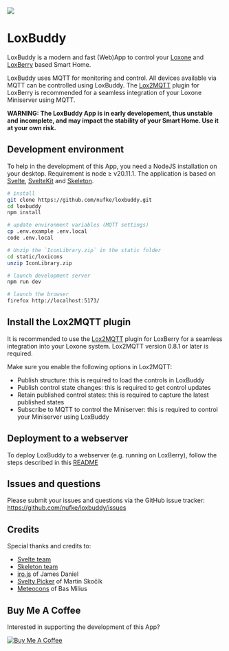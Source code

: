 <img src="./static/icons/loxbuddy_64.png">

# LoxBuddy 

LoxBuddy is a modern and fast (Web)App to control your [Loxone](https://www.loxone.com/) and [LoxBerry](https://wiki.loxberry.de/start) based Smart Home.

LoxBuddy uses MQTT for monitoring and control. All devices available via MQTT can be controlled using LoxBuddy. The [Lox2MQTT](https://github.com/nufke/LoxBerry-Plugin-Lox2MQTT) plugin for LoxBerry is recommended for a seamless integration of your Loxone Miniserver using MQTT.

**WARNING: The LoxBuddy App is in early developement, thus unstable and incomplete, and may impact the stability of your Smart Home. Use it at your own risk.**

## Development environment

To help in the development of this App, you need a NodeJS installation on your desktop. Requirement is node &ge; v20.11.1. The application is based on [Svelte](https://svelte.dev/), [SvelteKit](https://kit.svelte.dev/) and [Skeleton](https://www.skeleton.dev/). 

```bash
# install
git clone https://github.com/nufke/loxbuddy.git
cd loxbuddy
npm install

# update environment variables (MQTT settings)
cp .env.example .env.local
code .env.local

# Unzip the `IconLibrary.zip` in the static folder 
cd static/loxicons
unzip IconLibrary.zip

# launch development server
npm run dev

# launch the browser 
firefox http://localhost:5173/
```

## Install the Lox2MQTT plugin

It is recommended to use the [Lox2MQTT](https://github.com/nufke/LoxBerry-Plugin-Lox2MQTT) plugin for LoxBerry for a seamless integration into your Loxone system. Lox2MQTT version 0.8.1 or later is required.

Make sure you enable the following options in Lox2MQTT:

* Publish structure: this is required to load the controls in LoxBuddy
* Publish control state changes: this is required to get control updates
* Retain published control states: this is required to capture the latest published states
* Subscribe to MQTT to control the Miniserver: this is required to control your Miniserver using LoxBuddy

## Deployment to a webserver

To deploy LoxBuddy to a webserver (e.g. running on LoxBerry), follow the steps described in this [README](./infra/README.md)

## Issues and questions

Please submit your issues and questions via the GitHub issue tracker: https://github.com/nufke/loxbuddy/issues

## Credits

Special thanks and credits to:

 * [Svelte team](https://svelte.dev/)
 * [Skeleton team](https://www.skeleton.dev/)
 * [iro.js](https://github.com/jaames/iro.js) of James Daniel
 * [Svelty Picker](https://github.com/mskocik/svelty-picker) of Martin Skočík
 * [Meteocons](https://github.com/basmilius/weather-icons) of Bas Milius

## Buy Me A Coffee

Interested in supporting the development of this App?

<a href="https://www.buymeacoffee.com/nufke" target="_blank"><img src="./static/icons/svg/bmc.svg" alt="Buy Me A Coffee"></a>
